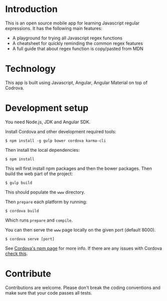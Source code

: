 # Introduction

This is an open source mobile app for learning Javascript regular expressions.
It has the following main features:

* A playground for trying all Javascript regex functions
* A cheatsheet for quickly reminding the common regex features
* A full guide that about regex function is copy/pasted from MDN

# Technology

This app is built using Javascript, Angular, Angular Material on top of Codrova.

# Development setup

You need Node.js, JDK and Angular SDK.

Install Cordova and other development required tools:

```
$ npm install -g gulp bower cordova karma-cli
```

Then install the local dependencies:

```
$ npm install
```

This will first install npm packages and then the bower packages.
Then build the web part of the project:

```
$ gulp build
```

This should populate the `www` directory.

Then `prepare` each platform by running:

```
$ cordova build
```

Which runs `prepare` and `compile`.

You can then serve the `www` page locally on the given port (default 8000).

```
$ cordova serve [port]
```

See [Cordova's npm page](https://www.npmjs.com/package/cordova)
for more info.
If there are any issues with Cordova
[check this](https://www.npmjs.com/package/cordova#known-issues-and-troubleshooting).

# Contribute

Contributions are welcome. Please don't break the coding conventions and make
sure that your code passes all tests.
